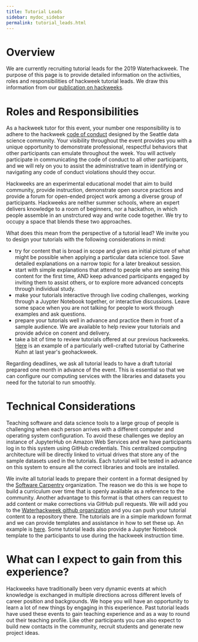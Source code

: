 ```yaml
---
title: Tutorial Leads
sidebar: mydoc_sidebar
permalink: tutorial_leads.html
---
```


# Overview

We are currently recruiting tutorial leads for the 2019 Waterhackweek. The purpose of this page is to provide detailed information on the activities, roles and responsibilities of hackweek tutorial leads. We draw this information from our [publication on hackweeks](http://www.pnas.org/content/115/36/8872.short).

# Roles and Responsibilities

As a hackweek tutor for this event, your number one responsibility is to adhere to the hackweek [code of conduct](https://waterhackweek.github.io/wiki/code_of_conduct.html) designed by the Seattle data science community. Your visibility throughout the event provides you with a unique opportunity to demonstrate professional, respectful behaviors that other participants can emulate throughout the week. You will actively participate in communicating the code of conduct to all other participants, and we will rely on you to assist the administrative team in identifying or navigating any code of conduct violations should they occur.

Hackweeks are an experimental educational model that aim to build community, provide instruction, demonstrate open source practices and provide a forum for open-ended project work among a diverse group of participants. Hackweeks are neither summer schools, where an expert delivers knowledge to a room of beginners, nor a hackathon, in which people assemble in an unstrctured way and write code together. We try to occupy a space that blends these two approaches. 

What does this mean from the perspective of a tutorial lead? We invite you to design your tutorials with the following considerations in mind:

* try for content that is broad in scope and gives an initial picture of what might be possible when applying a particular data science tool. Save detailed explanations on a narrow topic for a later breakout session.
* start with simple explanations that attend to people who are seeing this content for the first time, AND keep advanced participants engaged by inviting them to assist others, or to explore more advanced concepts through individual study.
* make your tutorials interactive through live coding challenges, working through a Juypter Notebook together, or interactive discussions. Leave some space when you are not talking for people to work through examples and ask questions. 
* prepare your tutorials well in advance and practice them in front of a sample audience. We are available to help review your tutorials and provide advice on conent and delivery. 
* take a bit of time to review tutorials offered at our previous hackweeks. [Here](https://www.youtube.com/watch?v=VMJ1ZO48cwU) is an example of a particularly well-crafted tutorial by Catherine Kuhn at last year's geohackweek.

Regarding deadlines, we ask all tutorial leads to have a draft tutorial prepared one month in advance of the event. This is essential so that we can configure our computing services with the libraries and datasets you need for the tutorial to run smoothly. 

# Technical Considerations

Teaching software and data science tools to a large group of people is challenging when each person arrives with a different computer and operating system configuration. To avoid these challenges we deploy an instance of JupyterHub on Amazon Web Services and we have participants log in to this system using GitHub credentials. This centralized computing architecture will be directly linked to virtual drives that store any of the sample datasets used in the tutorials. Each tutorial will be tested in advance on this system to ensure all the correct libraries and tools are installed.

We invite all tutorial leads to prepare their content in a format designed by the [Software Carpentry](https://software-carpentry.org/) organization. The reason we do this is we hope to build a curriculum over time that is openly available as a reference to the community. Another advantage to this format is that others can request to add content or make corrections via GitHub pull requests. We will add you to the [Waterhackweek github organization](https://github.com/waterhackweek) and you can push your tutorial content to a repository there. The tutorials are in a simple markdown format and we can provide templates and assistance in how to set these up. An example is [here](https://github.com/geohackweek/vector). Some tutorial leads also provide a Jupyter Notebook template to the participants to use during the hackweek instruction time.

# What can I expect to gain from this experience?

Hackweeks have traditionally been very dynamic events at which knowledge is exchanged in multiple directions across different levels of career position and backgrounds. We hope you will have an opportunity to learn a lot of new things by engaging in this experience. Past tutorial leads have used these events to gain teaching experience and as a way to round out their teaching profile. Like other participants you can also expect to build new contacts in the community, recruit students and generate new project ideas. 
